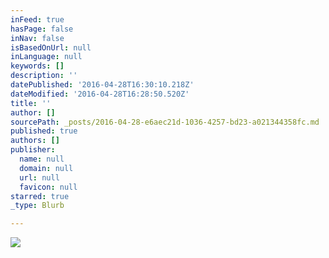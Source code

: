 ```yaml
---
inFeed: true
hasPage: false
inNav: false
isBasedOnUrl: null
inLanguage: null
keywords: []
description: ''
datePublished: '2016-04-28T16:30:10.218Z'
dateModified: '2016-04-28T16:28:50.520Z'
title: ''
author: []
sourcePath: _posts/2016-04-28-e6aec21d-1036-4257-bd23-a021344358fc.md
published: true
authors: []
publisher:
  name: null
  domain: null
  url: null
  favicon: null
starred: true
_type: Blurb

---
```

![](https://the-grid-user-content.s3-us-west-2.amazonaws.com/493acb65-6f99-4806-93fa-bd98f08f9bd9.jpg)